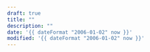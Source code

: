 ```yaml
---
draft: true
title: ""
description: ""
date: '{{ dateFormat "2006-01-02" now }}'
modified: '{{ dateFormat "2006-01-02" now }}'
---
```

